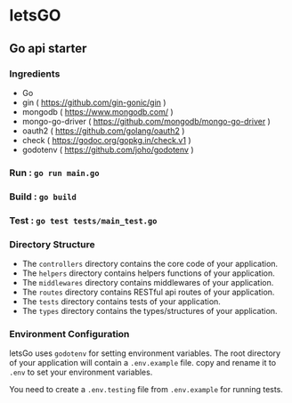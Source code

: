 # letsGO

## Go api starter


### Ingredients

- Go
- gin ( https://github.com/gin-gonic/gin )
- mongodb ( https://www.mongodb.com/ )
- mongo-go-driver ( https://github.com/mongodb/mongo-go-driver )
- oauth2 ( https://github.com/golang/oauth2 )
- check ( https://godoc.org/gopkg.in/check.v1 )
- godotenv ( https://github.com/joho/godotenv )

### Run : ```go run main.go```

### Build : ```go build```

### Test : ```go test tests/main_test.go```

### Directory Structure

- The `controllers` directory contains the core code of your application.
- The `helpers` directory contains helpers functions of your application.
- The `middlewares` directory contains middlewares of your application.
- The `routes` directory contains RESTful api routes of your application.
- The `tests` directory contains tests of your application.
- The `types` directory contains the types/structures of your application.

### Environment Configuration

letsGo uses `godotenv` for setting environment variables. The root directory of your application will contain a `.env.example` file.
copy and rename it to `.env` to set your environment variables.

You need to create a `.env.testing` file from `.env.example` for running tests.


